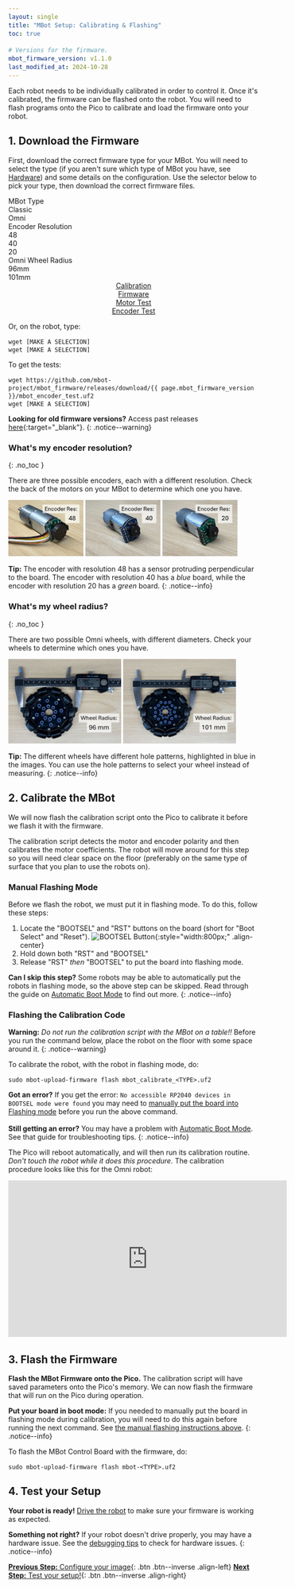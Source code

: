 ```yaml
---
layout: single
title: "MBot Setup: Calibrating & Flashing"
toc: true

# Versions for the firmware.
mbot_firmware_version: v1.1.0
last_modified_at: 2024-10-28
---
```


Each robot needs to be individually calibrated in order to control it. Once it's calibrated, the firmware can be flashed onto the robot. You will need to flash programs onto the Pico to calibrate and load the firmware onto your robot.

## 1. Download the Firmware

First, download the correct firmware type for your MBot. You will need to select the type (if you aren't sure which type of MBot you have, see [Hardware](/docs/hardware)) and some details on the configuration. Use the selector below to pick your type, then download the correct firmware files.

<div class="table-selector firmware-selector">
    <div class="row">
      <div class="label-cell">MBot Type</div>
      <div class="option-cell" onclick="selectType(this, 'CLASSIC')">Classic</div>
      <div class="option-cell" onclick="selectType(this, 'OMNI')">Omni</div>
    </div>
    <div class="row">
      <div class="label-cell">Encoder Resolution
        <a href="#whats-my-encoder-resolution" class="info-icon"><i class="fas fa-info-circle"></i></a>
      </div>
      <div class="option-cell" onclick="selectEncoderRes(this, 48)">48</div>
      <div class="option-cell" onclick="selectEncoderRes(this, 40)">40</div>
      <div class="option-cell" onclick="selectEncoderRes(this, 20)">20</div>
    </div>
    <div class="row hidden show-omni">
      <div class="label-cell">Omni Wheel Radius
        <a href="#whats-my-wheel-radius" class="info-icon"><i class="fas fa-info-circle"></i></a>
      </div>
      <div class="option-cell" onclick="selectWheelDiameter(this, 96)">96mm</div>
      <div class="option-cell" onclick="selectWheelDiameter(this, 101)">101mm</div>
    </div>
</div>

<div style="text-align: center;">
    <a href="#" id="btn-calibration" class="btn big download inactive">
        Calibration <br/> <i class="fas fa-ruler"></i>
    </a>
    <a href="#" id="btn-firmware" class="btn big download inactive">
        Firmware <br/> <i class="fas fa-microchip"></i>
    </a>
    <a href="#" id="btn-motor-test" class="btn big download inactive">
        Motor Test <br/> <i class="fas fa-truck-monster"></i>
    </a>
    <a href="https://github.com/mbot-project/mbot_firmware/releases/download/{{ page.mbot_firmware_version }}/mbot_encoder_test.uf2" id="btn-motor-test" class="btn big download btn--info">
        Encoder Test <br/> <i class="fas fa-stopwatch"></i>
    </a>
</div>

Or, on the robot, type:
<div class="language-bash highlighter-rouge" >
<div id="wget-command" class="highlight">
    <pre class="highlight"><code>wget [MAKE A SELECTION]
wget [MAKE A SELECTION]</code></pre>
</div>
</div>

To get the tests:
<div class="language-bash highlighter-rouge" >
<div id="wget-command-tests" class="highlight">
    <pre class="highlight"><code>wget https://github.com/mbot-project/mbot_firmware/releases/download/{{ page.mbot_firmware_version }}/mbot_encoder_test.uf2
wget [MAKE A SELECTION]</code></pre>
</div>
</div>

**Looking for old firmware versions?** Access past releases [here](https://github.com/mbot-project/mbot_firmware/releases/){:target="_blank"}.
{: .notice--warning}

### What's my encoder resolution?
{: .no_toc }

There are three possible encoders, each with a different resolution. Check the back of the motors on your MBot to determine which one you have.

<div class="image-row">
  <img src="/assets/images/setup/encoder-48.jpg" alt="Motors with encoder resolution 48." style="width: 30%;"/>
  <img src="/assets/images/setup/encoder-40.jpg" alt="Motors with encoder resolution 40." style="width: 30%;"/>
  <img src="/assets/images/setup/encoder-20.jpg" alt="Motors with encoder resolution 20." style="width: 30%;"/>
</div>

**Tip:** The encoder with resolution 48 has a sensor protruding perpendicular to the board. The encoder with resolution 40 has a *blue* board, while the encoder with resolution 20 has a *green* board.
{: .notice--info}

<div class="show-omni hidden" markdown=1>

### What's my wheel radius?
{: .no_toc }

There are two possible Omni wheels, with different diameters. Check your wheels to determine which ones you have.

<div class="image-row">
  <img src="/assets/images/setup/omni-wheel-96.jpg" alt="Omni wheels with 96mm diameter." style="width: 45%;"/>
  <img src="/assets/images/setup/omni-wheel-101.jpg" alt="Omni wheels with 101mm diameter." style="width: 45%;"/>
</div>

**Tip:** The different wheels have different hole patterns, highlighted in blue in the images. You can use the hole patterns to select your wheel instead of measuring.
{: .notice--info}

</div>

## 2. Calibrate the MBot

We will now flash the calibration script onto the Pico to calibrate it before we flash it with the firmware.

The calibration script detects the motor and encoder polarity and then calibrates the motor coefficients. The robot will move around for this step so you will need clear space on the floor (preferably on the same type of surface that you plan to use the robots on).

### Manual Flashing Mode

Before we flash the robot, we must put it in flashing mode. To do this, follow these steps:

1. Locate the "BOOTSEL" and "RST" buttons on the board (short for "Boot Select" and "Reset").
    ![BOOTSEL Button](/assets/images/setup/bootsel-location.png){:style="width:800px;" .align-center}
2. Hold down both "RST" and "BOOTSEL"
3. Release "RST" *then* "BOOTSEL" to put the board into flashing mode.

**Can I skip this step?** Some robots may be able to automatically put the robots in flashing mode, so the above step can be skipped.
Read through the guide on [Automatic Boot Mode](/docs/setup/firmware/#automatic-boot-mode) to find out more.
{: .notice--info}

### Flashing the Calibration Code

**Warning:** *Do not run the calibration script with the MBot on a table!!* Before you run the command below, place the robot on the floor with some space around it.
{: .notice--warning}

To calibrate the robot, with the robot in flashing mode, do:
<div class="language-bash highlighter-rouge" >
<div id="calibrate-command" class="highlight">
    <pre class="highlight"><code>sudo mbot-upload-firmware flash mbot_calibrate_&lt;TYPE&gt;.uf2</code></pre>
</div>
</div>

**Got an error?** If you get the error: `No accessible RP2040 devices in BOOTSEL mode were found` you may need to [manually put the board into Flashing mode](#manual-flashing-mode) before you run the above command.<br/><br/>
**Still getting an error?** You may have a problem with [Automatic Boot Mode](/docs/setup/firmware/#automatic-boot-mode). See that guide for troubleshooting tips.
{: .notice--info}

The Pico will reboot automatically, and will then run its calibration routine. *Don't touch the robot while it does this procedure.* The calibration procedure looks like this for the Omni robot:

<iframe class="aligh-center" width="560" height="315" src="https://www.youtube.com/embed/Fl2M0zanTJc?si=LukUDRFrAkW_Dnkt" title="YouTube video player" frameborder="0" allow="accelerometer; autoplay; clipboard-write; encrypted-media; gyroscope; picture-in-picture; web-share" allowfullscreen></iframe>

## 3. Flash the Firmware

**Flash the MBot Firmware onto the Pico.** The calibration script will have saved parameters onto the Pico's memory. We can now flash the firmware that will run on the Pico during operation.

**Put your board in boot mode:** If you needed to manually put the board in flashing mode during calibration, you will need to do this again before running the next command. See [the manual flashing instructions above](#manual-flashing-mode).
{: .notice--info}

To flash the MBot Control Board with the firmware, do:
<div class="language-bash highlighter-rouge" >
<div id="firmware-command" class="highlight">
    <pre class="highlight"><code>sudo mbot-upload-firmware flash mbot-&lt;TYPE&gt;.uf2</code></pre>
</div>
</div>

## 4. Test your Setup

**Your robot is ready!** [Drive the robot](/docs/tutorials/drive) to make sure your firmware is working as expected.

**Something not right?** If your robot doesn't drive properly, you may have a hardware issue. See the [debugging tips](/docs/troubleshooting) to check for hardware issues.
{: .notice--info}

[**Previous Step:** Configure your image](/docs/setup/02-configuration){: .btn .btn--inverse .align-left}
[**Next Step:** Test your setup!](/docs/tutorials/drive){: .btn .btn--inverse .align-right}

<script>
    // The external script needs the firmware version to be available.
    const mbotFirmwareVersion = "{{ page.mbot_firmware_version }}";
</script>
<script src="{{ '/assets/js/firmware_selector.js' | relative_url }}"></script>
